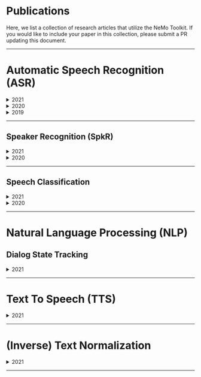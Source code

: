 # Publications

Here, we list a collection of research articles that utilize the NeMo Toolkit. If you would like to include your paper in this collection, please submit a PR updating this document.

-------

# Automatic Speech Recognition (ASR)

<details>
  <summary>2021</summary>
  
  * [Citrinet: Closing the Gap between Non-Autoregressive and Autoregressive End-to-End Models for Automatic Speech Recognition](https://arxiv.org/abs/2104.01721)
  * [SPGISpeech: 5,000 hours of transcribed financial audio for fully formatted end-to-end speech recognition](https://www.isca-speech.org/archive/interspeech_2021/oneill21_interspeech.html)
  * [CarneliNet: Neural Mixture Model for Automatic Speech Recognition](https://arxiv.org/abs/2107.10708)
  * [CTC Variations Through New WFST Topologies](https://arxiv.org/abs/2110.03098)
  
</details>


<details>
  <summary>2020</summary>

  * [Cross-Language Transfer Learning, Continuous Learning, and Domain Adaptation for End-to-End Automatic Speech Recognition](https://ieeexplore.ieee.org/document/9428334)
  * [Correction of Automatic Speech Recognition with Transformer Sequence-To-Sequence Model](https://ieeexplore.ieee.org/abstract/document/9053051)
  * [Improving Noise Robustness of an End-to-End Neural Model for Automatic Speech Recognition](https://arxiv.org/abs/2010.12715)

</details>


<details>
  <summary>2019</summary>
  
  * [Jasper: An End-to-End Convolutional Neural Acoustic Model](https://arxiv.org/abs/1904.03288)
  * [QuartzNet: Deep Automatic Speech Recognition with 1D Time-Channel Separable Convolutions](https://arxiv.org/abs/1910.10261)
  
  
</details>


--------


## Speaker Recognition (SpkR)

<details>
  <summary>2021</summary>
  
  * [TitaNet: Neural Model for speaker representation with 1D Depth-wise separable convolutions and global context]( https://arxiv.org/pdf/2110.04410.pdf) 

</details>


<details>
  <summary>2020</summary>
  
  * [SpeakerNet: 1D Depth-wise Separable Convolutional Network for Text-Independent Speaker Recognition and Verification]( https://arxiv.org/pdf/2010.12653.pdf) 

</details>

--------

## Speech Classification

<details>
  <summary>2021</summary>
  
  * [MarbleNet: Deep 1D Time-Channel Separable Convolutional Neural Network for Voice Activity Detection](https://ieeexplore.ieee.org/abstract/document/9414470/)

</details>

  
<details>
  <summary>2020</summary>
  
  * [MatchboxNet - 1D Time-Channel Separable Convolutional Neural Network Architecture for Speech Commands Recognition](http://www.interspeech2020.org/index.php?m=content&c=index&a=show&catid=337&id=993)
  
</details>


--------

# Natural Language Processing (NLP)

## Dialog State Tracking

<details>
  <summary>2021</summary>
  
  * [SGD-QA: Fast Schema-Guided Dialogue State Tracking for Unseen Services
](https://arxiv.org/abs/2105.08049)
  
</details>

--------


# Text To Speech (TTS)

<details>
  <summary>2021</summary>
  
  * [TalkNet: Fully-Convolutional Non-Autoregressive Speech Synthesis Model](https://www.isca-speech.org/archive/interspeech_2021/beliaev21_interspeech.html)
  * [TalkNet 2: Non-Autoregressive Depth-Wise Separable Convolutional Model for Speech Synthesis with Explicit Pitch and Duration Prediction](https://arxiv.org/abs/2104.08189)
  * [Hi-Fi Multi-Speaker English TTS Dataset](https://www.isca-speech.org/archive/pdfs/interspeech_2021/bakhturina21_interspeech.pdf)
  * [Mixer-TTS: non-autoregressive, fast and compact text-to-speech model conditioned on language model embeddings](https://arxiv.org/abs/2110.03584)
  
</details>


--------

# (Inverse) Text Normalization

<details>
  <summary>2021</summary>
  
  * [NeMo Inverse Text Normalization: From Development to Production](https://www.isca-speech.org/archive/pdfs/interspeech_2021/zhang21ga_interspeech.pdf)
  
</details>

--------
